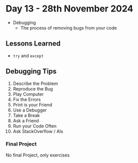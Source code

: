 # Day 13 - 28th November 2024
- Debugging
    - The process of removing bugs from your code

## Lessons Learned
- `try` and `except`

## Debugging Tips
1. Describe the Problem
2. Reproduce the Bug
3. Play Computer
4. Fix the Errors
5. Print is your Friend
6. Use a Debugger
7. Take a Break
8. Ask a Friend
9. Run your Code Often
10. Ask StackOverflow / AIs

### Final Project
No final Project, only exercises
